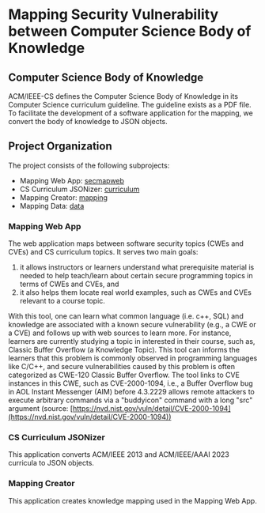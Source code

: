 # Mapping Security Vulnerability between Computer Science Body of Knowledge

## Computer Science Body of Knowledge

ACM/IEEE-CS defines the Computer Science Body of Knowledge in its Computer
Science curriculum guideline. The guideline exists as a PDF file. To facilitate
the development of a software application for the mapping, we convert the body
of knowledge to JSON objects.

## Project Organization

The project consists of the following subprojects:

- Mapping Web App: [secmapweb](secmapweb)
- CS Curriculum JSONizer: [curriculum](curriculum)
- Mapping Creator: [mapping](mapping)
- Mapping Data: [data](data)

### Mapping Web App
The web application maps between software security topics (CWEs and CVEs)
and CS curriculum topics. It serves two main goals:

1. it allows instructors or learners understand what prerequisite material is
	 needed to help teach/learn about certain secure programming topics in terms
	 of CWEs and CVEs, and
1. it also helps them locate real world examples, such as CWEs and CVEs
	 relevant to a course topic.

With this tool, one can learn what common language (i.e. c++, SQL) and
knowledge are associated with a known secure vulnerability (e.g., a CWE or a
CVE) and follows up with web sources to learn more. For instance, learners are
currently studying a topic in interested in their course, such as, Classic
Buffer Overflow (a Knowledge Topic). This tool can informs the learners that
this problem is commonly observed in programming languages like C/C++, and
secure vulnerabilities caused by this problem is often categorized as CWE-120
Classic Buffer Overflow. The tool links to CVE instances in this CWE, such as
CVE-2000-1094, i.e.,  a Buffer Overflow bug in AOL Instant Messenger (AIM)
before 4.3.2229 allows remote attackers to execute arbitrary commands via a
"buddyicon" command with a long "src" argument (source:
[https://nvd.nist.gov/vuln/detail/CVE-2000-1094](https://nvd.nist.gov/vuln/detail/CVE-2000-1094))

### CS Curriculum JSONizer
This application converts ACM/IEEE 2013 and ACM/IEEE/AAAI 2023 curricula to JSON objects.


### Mapping Creator
This application creates knowledge mapping used in the Mapping Web App.
